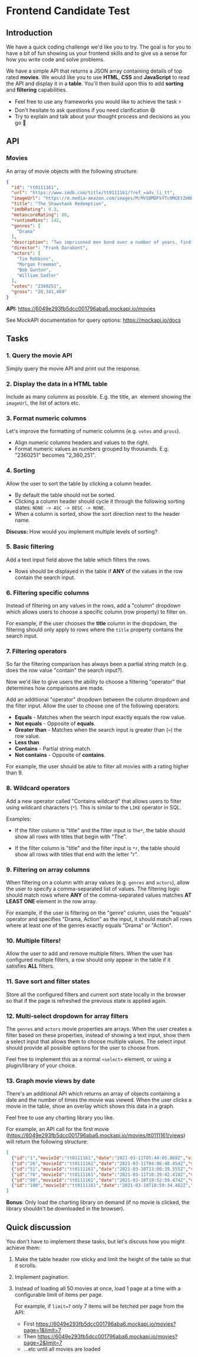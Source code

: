 # Frontend Candidate Test
## Introduction

We have a quick coding challenge we'd like you to try. The goal is for you to have a bit of fun showing us your frontend skills and to give us a sense for how you write code and solve problems.

We have a simple API that returns a JSON array containing details of top rated **movies**. We would like you to use **HTML**, **CSS** and **JavaScript** to read the API and display it in a **table**. You'll then build upon this to add **sorting** and **filtering** capabilities.

- Feel free to use any frameworks you would like to achieve the task ⚡
- Don't hesitate to ask questions if you need clarification 😄 
- Try to explain and talk about your thought process and decisions as you go 🤔

## API

### Movies

An array of movie objects with the following structure:

```json
{
  "id": "tt0111161",
  "url": "https://www.imdb.com/title/tt0111161/?ref_=adv_li_tt",
  "imageUrl": "https://m.media-amazon.com/images/M/MV5BMDFkYTc0MGEtZmNhMC00ZDIzLWFmNTEtODM1ZmRlYWMwMWFmXkEyXkFqcGdeQXVyMTMxODk2OTU@._V1_UX67_CR0,0,67,98_AL_.jpg",
  "title": "The Shawshank Redemption",
  "imdbRating": 9.3,
  "metascoreRating": 80,
  "runtimeMins": 142,
  "genres": [
    "Drama"
  ],
  "description": "Two imprisoned men bond over a number of years, finding solace and eventual redemption through acts of common decency.",
  "director": "Frank Darabont",
  "actors": [
    "Tim Robbins",
    "Morgan Freeman",
    "Bob Gunton",
    "William Sadler"
  ],
  "votes": "2360251",
  "gross": "28,341,469"
}
```

**API:** https://6049e293fb5dcc001796aba6.mockapi.io/movies

See MockAPI documentation for query options: https://mockapi.io/docs

## Tasks

### 1. Query the movie API

Simply query the movie API and print out the response.

### 2. Display the data in a HTML table

Include as many columns as possible. E.g. the title, an <img> element showing the `imageUrl`, the list of actors etc.

### 3. Format numeric columns

Let's improve the formatting of numeric columns (e.g. `votes` and `gross`).

- Align numeric columns headers and values to the right.
- Format numeric values as numbers grouped by thousands. E.g. "2360251" becomes "2,360,251".

### 4. Sorting

Allow the user to sort the table by clicking a column header.

  - By default the table should not be sorted.
  - Clicking a column header should cycle it through the following sorting states: `NONE -> ASC -> DESC -> NONE`.
  - When a column is sorted, show the sort direction next to the header name.

**Discuss:** How would you implement multiple levels of sorting?

### 5. Basic filtering

Add a text input field above the table which filters the rows.

  - Rows should be displayed in the table if **ANY** of the values in the row contain the search input.

### 6. Filtering specific columns

Instead of filtering on any values in the rows, add a "column" dropdown which allows users to choose a specific column (row property) to filter on.

For example, if the user chooses the **title** column in the dropdown, the filtering should only apply to rows where the `title` property contains the search input.

### 7. Filtering operators

So far the filtering comparison has always been a partial string match (e.g. does the row value "contain" the search input?).

Now we'd like to give users the ability to choose a filtering "operator" that determines how comparisons are made.

Add an additional "operator" dropdown between the column dropdown and the filter input. Allow the user to choose one of the following operators:

- **Equals** - Matches when the search input exactly equals the row value.
- **Not equals** - Opposite of **equals**.
- **Greater than** - Matches when the search input is greater than (`>`) the row value.
- **Less than**
- **Contains** - Partial string match.
- **Not contains** - Opposite of **contains**.

For example, the user should be able to filter all movies with a rating higher than 9.

### 8. Wildcard operators

Add a new operator called "Contains wildcard" that allows users to filter using wildcard characters (`*`). This is similar to the `LIKE` operator in SQL.

Examples:

- If the filter column is "title" and the filter input is `The*`, the table should show all rows with titles that begin with "The".

- If the filter column is "title" and the filter input is `*r`, the table should show all rows with titles that end with the letter "r".

### 9. Filtering on array columns

When filtering on a column with array values (e.g. `genres` and `actors`), allow the user to specify a comma-separated list of values. The filtering logic should match rows where **ANY** of the comma-separated values matches **AT LEAST ONE** element in the row array.

For example, if the user is filtering on the "genre" column, uses the "equals" operator and specifies "Drama, Action" as the input, it should match all rows where at least one of the genres exactly equals "Drama" or "Action".

### 10. Multiple filters!

Allow the user to add and remove multiple filters. When the user has configured multiple filters, a row should only appear in the table if it satisfies **ALL** filters.

### 11. Save sort and filter states

Store all the configured filters and current sort state locally in the browser so that if the page is refreshed the previous state is applied again.

### 12. Multi-select dropdown for array filters

The `genres` and `actors` movie properties are arrays. When the user creates a filter based on these properties, instead of showing a text input, show them a select input that allows them to choose multiple values. The select input should provide all possible options for the user to choose from.

Feel free to implement this as a normal `<select>` element, or using a plugin/library of your choice.

### 13. Graph movie views by date

There's an additional API which returns an array of objects containing a date and the number of times the movie was viewed. When the user clicks a movie in the table, show an overlay which shows this data in a graph.

Feel free to use any charting library you like.

For example, an API call for the first movie (https://6049e293fb5dcc001796aba6.mockapi.io/movies/tt0111161/views) will return the following structure:

```json
[
  {"id":"1","movieId":"tt0111161","date":"2021-03-11T05:44:05.868Z","views":87793},
  {"id":"26","movieId":"tt0111161","date":"2021-03-11T04:06:48.454Z","views":33206},
  {"id":"51","movieId":"tt0111161","date":"2021-03-10T13:00:39.555Z","views":45890},
  {"id":"76","movieId":"tt0111161","date":"2021-03-11T10:39:42.410Z","views":12449},
  {"id":"99","movieId":"tt0111161","date":"2021-03-10T19:52:59.474Z","views":23673},
  {"id":"100","movieId":"tt0111161","date":"2021-03-10T18:59:34.462Z","views":81708}
]
```

**Bonus**: Only load the charting library on demand (if no movie is clicked, the library shouldn't be downloaded in the browser).

## Quick discussion

You don't have to implement these tasks, but let's discuss how you might achieve them:

1. Make the table header row sticky and limit the height of the table so that it scrolls.

2. Implement pagination.

3. Instead of loading all 50 movies at once, load 1 page at a time with a configurable limit of items per page. 

    For example, if `limit=7` only 7 items will be fetched per page from the API:

    - First <https://6049e293fb5dcc001796aba6.mockapi.io/movies?page=1&limit=7>
    - Then <https://6049e293fb5dcc001796aba6.mockapi.io/movies?page=2&limit=7> 
    - ...etc until all movies are loaded

